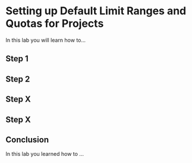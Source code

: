 # Setting up Default Limit Ranges and Quotas for Projects

In this lab you will learn how to...

## Step 1

## Step 2

## Step X

## Step X

## Conclusion

In this lab you learned how to ...

